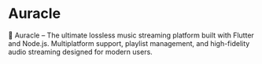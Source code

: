 # Auracle
 🎵 Auracle – The ultimate lossless music streaming platform built with Flutter and Node.js. Multiplatform support, playlist management, and high-fidelity audio streaming designed for modern users.
